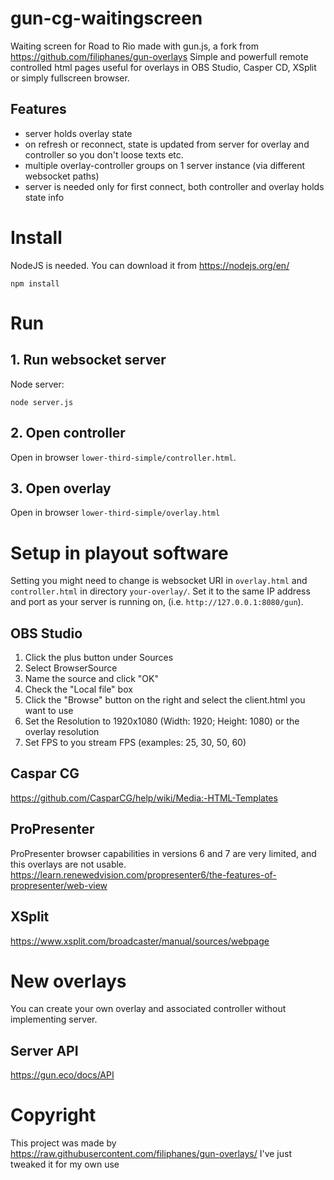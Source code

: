 # gun-cg-waitingscreen
Waiting screen for Road to Rio made with gun.js, a fork from https://github.com/filiphanes/gun-overlays
Simple and powerfull remote controlled html pages useful for overlays in OBS Studio, Casper CD, XSplit or simply fullscreen browser.

## Features
- server holds overlay state
- on refresh or reconnect, state is updated from server for overlay and controller so you don't loose texts etc.
- multiple overlay-controller groups on 1 server instance (via different websocket paths)
- server is needed only for first connect, both controller and overlay holds state info

# Install
NodeJS is needed. You can download it from https://nodejs.org/en/

    npm install

# Run
## 1. Run websocket server
Node server:

    node server.js

## 2. Open controller
Open in browser `lower-third-simple/controller.html`.

## 3. Open overlay
Open in browser `lower-third-simple/overlay.html`

# Setup in playout software
Setting you might need to change is websocket URI in `overlay.html` and `controller.html` in directory `your-overlay/`.
Set it to the same IP address and port as your server is running on, (i.e. `http://127.0.0.1:8080/gun`).

## OBS Studio
1. Click the plus button under Sources
2. Select BrowserSource
3. Name the source and click "OK"
4. Check the "Local file" box
5. Click the "Browse" button on the right and select the client.html you want to use
6. Set the Resolution to 1920x1080 (Width: 1920; Height: 1080) or the overlay resolution
7. Set FPS to you stream FPS (examples: 25, 30, 50, 60)

## Caspar CG
https://github.com/CasparCG/help/wiki/Media:-HTML-Templates

## ProPresenter
ProPresenter browser capabilities in versions 6 and 7 are very limited, and this overlays are not usable.
https://learn.renewedvision.com/propresenter6/the-features-of-propresenter/web-view

## XSplit
https://www.xsplit.com/broadcaster/manual/sources/webpage

# New overlays
You can create your own overlay and associated controller without implementing server.

## Server API
https://gun.eco/docs/API

# Copyright
This project was made by 
https://raw.githubusercontent.com/filiphanes/gun-overlays/
I've just tweaked it for my own use

